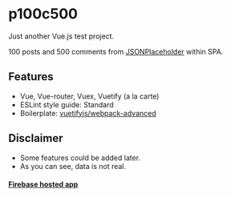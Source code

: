 # p100c500

Just another Vue.js test project.

100 posts and 500 comments from [JSONPlaceholder](https://jsonplaceholder.typicode.com/) within SPA.

## Features

* Vue, Vue-router, Vuex, Vuetify (a la carte)
* ESLint style guide: Standard
* Boilerplate: [vuetifyjs/webpack-advanced](https://github.com/vuetifyjs/webpack-advanced)

## Disclaimer

* Some features could be added later.
* As you can see, data is not real.

#### [Firebase hosted app](https://p100c500.firebaseapp.com)
